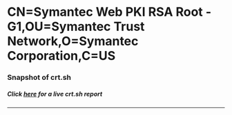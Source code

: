 # CN=Symantec Web PKI RSA Root - G1,OU=Symantec Trust Network,O=Symantec Corporation,C=US
### Snapshot of crt.sh
##### Click [here](https://crt.sh/?q=Serial_0B6B506566F67A8403D970B7179252CE) for a live crt.sh report

---

